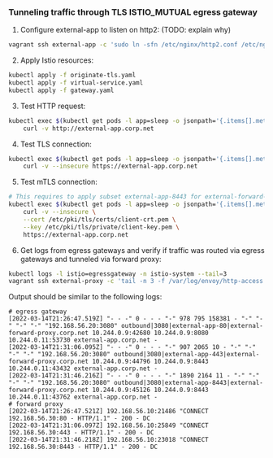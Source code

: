 ### Tunneling traffic through TLS ISTIO_MUTUAL egress gateway

1. Configure external-app to listen on http2: (TODO: explain why)
```sh
vagrant ssh external-app -c 'sudo ln -sfn /etc/nginx/http2.conf /etc/nginx/nginx.conf; sudo systemctl restart nginx'
```

2. Apply Istio resources:
```sh
kubectl apply -f originate-tls.yaml
kubectl apply -f virtual-service.yaml
kubectl apply -f gateway.yaml
```

3. Test HTTP request:
```sh
kubectl exec $(kubectl get pods -l app=sleep -o jsonpath='{.items[].metadata.name}') -c sleep -- \
    curl -v http://external-app.corp.net
```

4. Test TLS connection:
```sh
kubectl exec $(kubectl get pods -l app=sleep -o jsonpath='{.items[].metadata.name}') -c sleep -- \
    curl -v --insecure https://external-app.corp.net
```

5. Test mTLS connection:
```sh
# This requires to apply subset external-app-8443 for external-forward-proxy
kubectl exec $(kubectl get pods -l app=sleep -o jsonpath='{.items[].metadata.name}') -c sleep -- \
    curl -v --insecure \
    --cert /etc/pki/tls/certs/client-crt.pem \
    --key /etc/pki/tls/private/client-key.pem \
    https://external-app.corp.net
```

6. Get logs from egress gateways and verify if traffic was routed via egress gateways
   and tunneled via forward proxy:
```sh
kubectl logs -l istio=egressgateway -n istio-system --tail=3
vagrant ssh external-proxy -c 'tail -n 3 -f /var/log/envoy/http-access.log'
```

Output should be similar to the following logs:
```
# egress gateway
[2022-03-14T21:26:47.519Z] "- - -" 0 - - - "-" 978 795 158381 - "-" "-" "-" "-" "192.168.56.20:3080" outbound|3080|external-app-80|external-forward-proxy.corp.net 10.244.0.9:42680 10.244.0.9:8080 10.244.0.11:53730 external-app.corp.net -
[2022-03-14T21:31:06.095Z] "- - -" 0 - - - "-" 907 2065 10 - "-" "-" "-" "-" "192.168.56.20:3080" outbound|3080|external-app-443|external-forward-proxy.corp.net 10.244.0.9:44796 10.244.0.9:8443 10.244.0.11:43432 external-app.corp.net -
[2022-03-14T21:31:46.216Z] "- - -" 0 - - - "-" 1890 2164 11 - "-" "-" "-" "-" "192.168.56.20:3080" outbound|3080|external-app-8443|external-forward-proxy.corp.net 10.244.0.9:45126 10.244.0.9:8443 10.244.0.11:43762 external-app.corp.net -
# forward proxy
[2022-03-14T21:26:47.521Z] 192.168.56.10:21486 "CONNECT 192.168.56.30:80 - HTTP/1.1" - 200 - DC
[2022-03-14T21:31:06.097Z] 192.168.56.10:25849 "CONNECT 192.168.56.30:443 - HTTP/1.1" - 200 - DC
[2022-03-14T21:31:46.218Z] 192.168.56.10:23018 "CONNECT 192.168.56.30:8443 - HTTP/1.1" - 200 - DC
```
